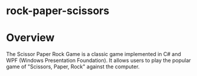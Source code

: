 # rock-paper-scissors

# Overview
The Scissor Paper Rock Game is a classic game implemented in C# and WPF (Windows Presentation Foundation). It allows users to play the popular game of "Scissors, Paper, Rock" against the computer.

